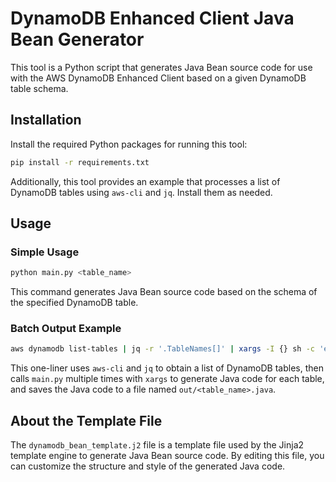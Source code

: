 # DynamoDB Enhanced Client Java Bean Generator

This tool is a Python script that generates Java Bean source code for use with the AWS
DynamoDB Enhanced Client based on a given DynamoDB table schema.

## Installation

Install the required Python packages for running this tool:

```bash
pip install -r requirements.txt
```

Additionally, this tool provides an example that processes a list of DynamoDB tables
using `aws-cli` and `jq`. Install them as needed.

## Usage

### Simple Usage

```bash
python main.py <table_name>
```

This command generates Java Bean source code based on the schema of the specified
DynamoDB table.

### Batch Output Example

```bash
aws dynamodb list-tables | jq -r '.TableNames[]' | xargs -I {} sh -c 'echo "Processing table: {}"; python main.py "{}" > "out/{}.java"; echo "Saved to {}.java"'
```

This one-liner uses `aws-cli` and `jq` to obtain a list of DynamoDB tables, then calls
`main.py` multiple times with `xargs` to generate Java code for each table, and saves
the Java code to a file named `out/<table_name>.java`.

## About the Template File

The `dynamodb_bean_template.j2` file is a template file used by the Jinja2 template engine
to generate Java Bean source code. By editing this file, you can customize the structure
and style of the generated Java code.

